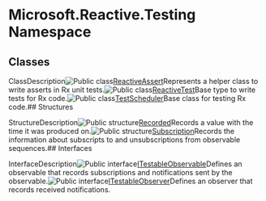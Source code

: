 # Microsoft.Reactive.Testing Namespace

## Classes

ClassDescription![Public class](https://reactiveui.net/assets/img/Hh212009.pubclass(en-us,VS.103).gif "Public class")[ReactiveAssert](ReactiveAssert\ReactiveAssert.md)Represents a helper class to write asserts in Rx unit tests.![Public class](https://reactiveui.net/assets/img/Hh212009.pubclass(en-us,VS.103).gif "Public class")[ReactiveTest](ReactiveTest\ReactiveTest.md)Base type to write tests for Rx code.![Public class](https://reactiveui.net/assets/img/Hh212009.pubclass(en-us,VS.103).gif "Public class")[TestScheduler](TestScheduler\TestScheduler.md)Base class for testing Rx code.## Structures

StructureDescription![Public structure](https://reactiveui.net/assets/img/Hh212009.pubstructure(en-us,VS.103).gif "Public structure")[Recorded<T>](Recorded\Recorded(T).md)Records a value with the time it was produced on.![Public structure](https://reactiveui.net/assets/img/Hh212009.pubstructure(en-us,VS.103).gif "Public structure")[Subscription](Subscription\Subscription.md)Records the information about subscripts to and unsubscriptions from observable sequences.## Interfaces

InterfaceDescription![Public interface](https://reactiveui.net/assets/img/Hh212009.pubinterface(en-us,VS.103).gif "Public interface")[ITestableObservable<T>](ITestableObservable\ITestableObservable(T).md)Defines an observable that records subscriptions and notifications sent by the observable.![Public interface](https://reactiveui.net/assets/img/Hh212009.pubinterface(en-us,VS.103).gif "Public interface")[ITestableObserver<T>](ITestableObserver\ITestableObserver(T).md)Defines an observer that records received notifications.



